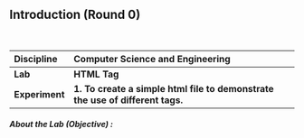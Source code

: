 ## Introduction (Round 0)


<br>

<b>Discipline | <b>Computer Science and Engineering
:--|:--|
<b> Lab | <b> HTML Tag
<b> Experiment|     <b> 1. To create a simple html file to demonstrate the use of different tags.
<h5> About the Lab (Objective) : </h5>
